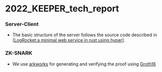 # 2022_KEEPER_tech_report

### Server-Client
- The basic structure of the server follows the source code described in [[LogRocket:a minimal web service in rust using hyper](https://blog.logrocket.com/a-minimal-web-service-in-rust-using-hyper/)].

### ZK-SNARK
- We use [arkworks](https://github.com/arkworks-rs) for generating and verifying the proof using [Groth16](https://github.com/arkworks-rs/groth16)
